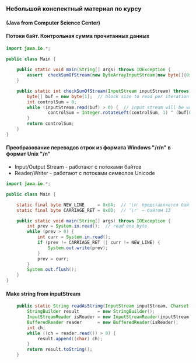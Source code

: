 ### Небольшой конспектный материал по курсу 
#### (Java from Computer Science Center)

#### Потоки байт. Контрольная сумма прочитанных данных

``` Java
import java.io.*;

public class Main {
    
    public static void main(String[] args) throws IOException {
        assert  checkSumOfStream(new ByteArrayInputStream(new byte[]{0x33, 0x45, 0x01})) == 71;
    }

    public static int checkSumOfStream(InputStream inputStream) throws IOException {
        byte[] buf = new byte[1];  // block size to read per iteration
        int controlSum = 0;
        while (inputStream.read(buf) > 0) {  // input stream will be written on buf
                controlSum = Integer.rotateLeft(controlSum, 1) ^ (buf[0] & 0xFF);  // cast to unsigned byte
        }
        return controlSum;
    }
}
```

#### Преобразование переводов строк из формата Windows "/r/n" в формат Unix "/n"

* Input/Output Stream - работают с потоками байтов
* Reader/Writer - работают с потоками символов Unicode

``` Java
import java.io.*;

public class Main {

    static final byte NEW_LINE     = 0x0A;  // '\n' представляется байтом 10, символ
    static final byte CARRIAGE_RET = 0x0D;  // '\r' — байтом 13

    public static void main(String[] args) throws IOException {
        int prev = System.in.read();  // read one byte
        while (prev > 0) {
            int curr = System.in.read();
            if (prev != CARRIAGE_RET || curr != NEW_LINE) {
                System.out.write(prev);
            }
            prev = curr;
        }
        System.out.flush();
    }
}
```
#### Make string from inputStream
``` Java
    public static String readAsString(InputStream inputStream, Charset charset) throws IOException {
        StringBuilder result       = new StringBuilder();
        InputStreamReader isReader = new InputStreamReader(inputStream, charset);
        BufferedReader reader      = new BufferedReader(isReader);
        int ch;
        while ((ch = reader.read()) > 0) {
            result.append((char) ch);
        }
        return result.toString();
    }
```
